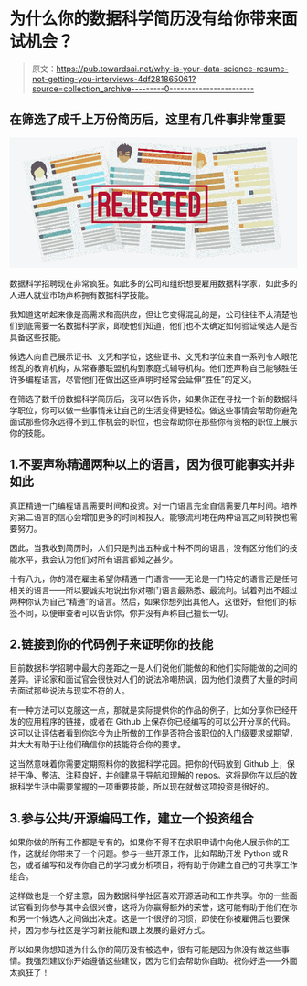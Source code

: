 # 为什么你的数据科学简历没有给你带来面试机会？

> 原文：<https://pub.towardsai.net/why-is-your-data-science-resume-not-getting-you-interviews-4df281865061?source=collection_archive---------0----------------------->

## 在筛选了成千上万份简历后，这里有几件事非常重要

![](img/a213dbad9d03bf2724c1ff8237d8f62b.png)

数据科学招聘现在非常疯狂。如此多的公司和组织想要雇用数据科学家，如此多的人进入就业市场声称拥有数据科学技能。

我知道这听起来像是高需求和高供应，但让它变得混乱的是，公司往往不太清楚他们到底需要一名数据科学家，即使他们知道，他们也不太确定如何验证候选人是否具备这些技能。

候选人向自己展示证书、文凭和学位，这些证书、文凭和学位来自一系列令人眼花缭乱的教育机构，从常春藤联盟机构到家庭式辅导机构。他们还声称自己能够胜任许多编程语言，尽管他们在做出这些声明时经常会延伸“胜任”的定义。

在筛选了数千份数据科学简历后，我可以告诉你，如果你正在寻找一个新的数据科学职位，你可以做一些事情来让自己的生活变得更轻松。做这些事情会帮助你避免面试那些你永远得不到工作机会的职位，也会帮助你在那些你有资格的职位上展示你的技能。

## 1.不要声称精通两种以上的语言，因为很可能事实并非如此

真正精通一门编程语言需要时间和投资。对一门语言完全自信需要几年时间。培养对第二语言的信心会增加更多的时间和投入。能够流利地在两种语言之间转换也需要努力。

因此，当我收到简历时，人们只是列出五种或十种不同的语言，没有区分他们的技能水平，我会认为他们对所有语言都知之甚少。

十有八九，你的潜在雇主希望你精通一门语言——无论是一门特定的语言还是任何相关的语言——所以要诚实地说出你对哪门语言最熟悉、最流利。试着列出不超过两种你认为自己“精通”的语言。然后，如果你想列出其他人，这很好，但他们的标签不同，以便审查者可以告诉你，你并没有声称自己擅长一切。

## 2.链接到你的代码例子来证明你的技能

目前数据科学招聘中最大的差距之一是人们说他们能做的和他们实际能做的之间的差异。评论家和面试官会很快对人们的说法冷嘲热讽，因为他们浪费了大量的时间去面试那些说法与现实不符的人。

有一种方法可以克服这一点，那就是实际提供你的作品的例子，比如分享你已经开发的应用程序的链接，或者在 Github 上保存你已经编写的可以公开分享的代码。这可以让评估者看到你迄今为止所做的工作是否符合该职位的入门级要求或期望，并大大有助于让他们确信你的技能符合你的要求。

这当然意味着你需要定期照料你的数据科学花园。把你的代码放到 Github 上，保持干净、整洁、注释良好，并创建易于导航和理解的 repos。这将是你在以后的数据科学生活中需要掌握的一项重要技能，所以现在就做这项投资是很好的。

## 3.参与公共/开源编码工作，建立一个投资组合

如果你做的所有工作都是专有的，如果你不得不在求职申请中向他人展示你的工作，这就给你带来了一个问题。参与一些开源工作，比如帮助开发 Python 或 R 包，或者编写和发布你自己的学习或分析项目，将有助于你建立自己的可共享工作组合。

这样做也是一个好主意，因为数据科学社区喜欢开源活动和工作共享。你的一些面试官看到你参与其中会很兴奋，这将为你赢得额外的荣誉，这可能有助于他们在你和另一个候选人之间做出决定。这是一个很好的习惯，即使在你被雇佣后也要保持，因为参与社区是学习新技能和跟上发展的最好方式。

所以如果你想知道为什么你的简历没有被选中，很有可能是因为你没有做这些事情。我强烈建议你开始遵循这些建议，因为它们会帮助你自助。祝你好运——外面太疯狂了！